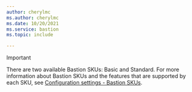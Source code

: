 ```yaml
---
author: cherylmc
ms.author: cherylmc
ms.date: 10/20/2021
ms.service: bastion
ms.topic: include

---
```


> [!IMPORTANT]
> There are two available Bastion SKUs: Basic and Standard. For more information about Bastion SKUs and the features that are supported by each SKU, see [Configuration settings - Bastion SKUs](../articles/bastion/configuration-settings.md#skus).
>